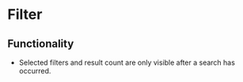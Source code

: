 # Filter

## Functionality

- Selected filters and result count are only visible after a search has occurred.
